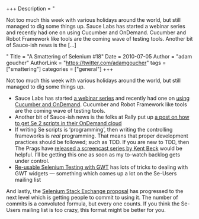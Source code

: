 +++
Description = "<p>Not too much this week with various holidays around the world, but still managed to dig some things up. Sauce Labs has started a webinar series and recently had one on using Cucumber and OnDemand. Cucumber and Robot Framework like tools are the coming wave of testing tools. Another bit of Sauce-ish news is the […]</p>"
Title = "A Smattering of Selenium #18"
Date = 2010-07-05
Author = "adam goucher"
AuthorLink = "https://twitter.com/adamgoucher"
tags = ["smattering"]
categories = ["general"]
+++
<p>Not too much this week with various holidays around the world, but still managed to dig some things up.<br />
</p>
<ul>
<li>Sauce Labs has started <a href="http://saucelabs.com./about/webinars">a webinar series</a> and recently had one on <a href="http://saucelabs.com/blog/index.php/2010/06/live-video-demo-using-cucumber-to-test-apps-in-the-cloud/">using Cucumber and OnDemand</a>. Cucumber and Robot Framework like tools are the coming wave of testing tools.</li>
<li>Another bit of Sauce-ish news is the folks at Rally put up <a href="http://www.rallydev.com/engblog/2010/06/29/sauce-ondemand-with-selenium-2-0-and-webdriver/">a post on how to get Se 2 scripts in their OnDemand cloud</a></li>
<li>If writing Se scripts is &#8216;programming&#8217;, then writing the controlling frameworks is <i>real</i> programming. That means that proper development practices should be followed; such as TDD. If you are new to TDD, then The Prags have <a href="http://pragprog.com/screencasts/v-kbtdd/test-driven-development">released a screencast series by Kent Beck</a> would be helpful. I&#8217;ll be getting this one as soon as my to-watch backlog gets under control.</li>
<li><a href="http://blog.ernster.co.uk/?p=15">Re-usable Selenium Testing with GWT</a> has lots of tricks to dealing with GWT widgets &#8212; something which comes up a lot on the Se-Users mailing list</li>
</ul>
<p>
And lastly, the <a href="http://area51.stackexchange.com/proposals/4693">Selenium Stack Exchange proposal</a> has progressed to the next level which is getting people to commit to using it. The number of commits is a convoluted formula, but every one counts. If you think the Se-Users mailing list is too crazy, this format might be better for you.</p>

